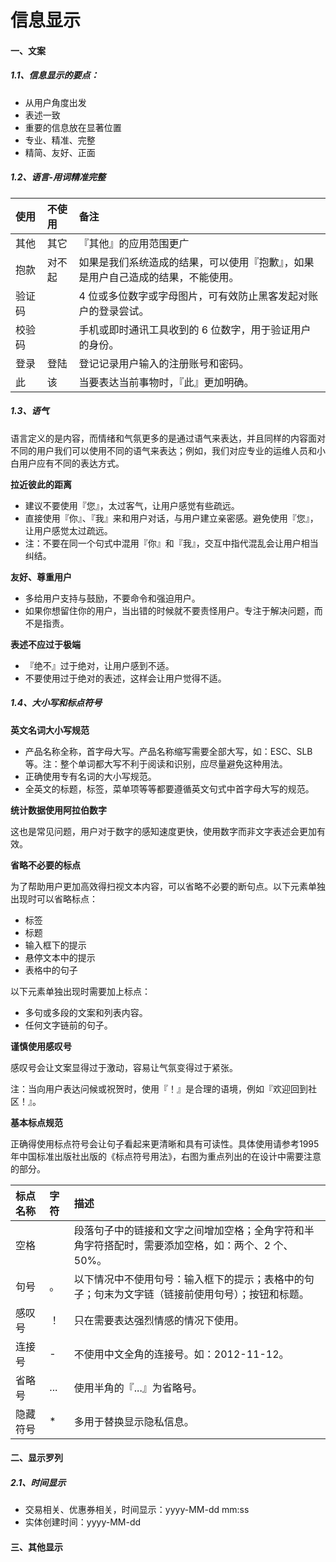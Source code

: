# 信息显示

#### 一、文案

##### 1.1、**信息显示的要点：**

* 从用户角度出发
* 表述一致
* 重要的信息放在显著位置
* 专业、精准、完整
* 精简、友好、正面

##### 1.2、语言-**用词精准完整**

| 使用 | 不使用 | 备注 |
| :--- | :--- | :--- |
| 其他 | 其它 | 『其他』的应用范围更广 |
| 抱款 | 对不起 | 如果是我们系统造成的结果，可以使用『抱歉』，如果是用户自己造成的结果，不能使用。 |
| 验证码 |  | 4 位或多位数字或字母图片，可有效防止黑客发起对账户的登录尝试。 |
| 校验码 |  | 手机或即时通讯工具收到的 6 位数字，用于验证用户的身份。 |
| 登录 | 登陆 | 登记记录用户输入的注册账号和密码。 |
| 此 | 该 | 当要表达当前事物时，『此』更加明确。 |

##### 1.3、语气

语言定义的是内容，而情绪和气氛更多的是通过语气来表达，并且同样的内容面对不同的用户我们可以使用不同的语气来表达；例如，我们对应专业的运维人员和小白用户应有不同的表达方式。

**拉近彼此的距离**

* 建议不要使用『您』，太过客气，让用户感觉有些疏远。
* 直接使用『你』、『我』来和用户对话，与用户建立亲密感。避免使用『您』，让用户感觉太过疏远。
* 注：不要在同一个句式中混用『你』和『我』，交互中指代混乱会让用户相当纠结。

**友好、尊重用户**

* 多给用户支持与鼓励，不要命令和强迫用户。
* 如果你想留住你的用户，当出错的时候就不要责怪用户。专注于解决问题，而不是指责。

**表述不应过于极端**

* 『绝不』过于绝对，让用户感到不适。
* 不要使用过于绝对的表述，这样会让用户觉得不适。

##### 1.4、大小写和标点符号

**英文名词大小写规范**

* 产品名称全称，首字母大写。产品名称缩写需要全部大写，如：ESC、SLB 等。注：整个单词都大写不利于阅读和识别，应尽量避免这种用法。
* 正确使用专有名词的大小写规范。
* 全英文的标题，标签，菜单项等等都要遵循英文句式中首字母大写的规范。

**统计数据使用阿拉伯数字**

这也是常见问题，用户对于数字的感知速度更快，使用数字而非文字表述会更加有效。

**省略不必要的标点**

为了帮助用户更加高效得扫视文本内容，可以省略不必要的断句点。以下元素单独出现时可以省略标点：

* 标签
* 标题
* 输入框下的提示
* 悬停文本中的提示
* 表格中的句子

以下元素单独出现时需要加上标点：

* 多句或多段的文案和列表内容。
* 任何文字链前的句子。

**谨慎使用感叹号**

感叹号会让文案显得过于激动，容易让气氛变得过于紧张。

注：当向用户表达问候或祝贺时，使用『！』是合理的语境，例如『欢迎回到社区！』。

**基本标点规范**

正确得使用标点符号会让句子看起来更清晰和具有可读性。具体使用请参考1995年中国标准出版社出版的《标点符号用法》，右图为重点列出的在设计中需要注意的部分。

| 标点名称 | 字符 | 描述 |
| :--- | :--- | :--- |
| 空格 |  | 段落句子中的链接和文字之间增加空格；全角字符和半角字符搭配时，需要添加空格，如：两个、2 个、50%。 |
| 句号 | 。 | 以下情况中不使用句号：输入框下的提示；表格中的句子；句末为文字链（链接前使用句号）；按钮和标题。 |
| 感叹号 | ！ | 只在需要表达强烈情感的情况下使用。 |
| 连接号 | - | 不使用中文全角的连接号。如：2012-11-12。 |
| 省略号 | ... | 使用半角的『...』为省略号。 |
| 隐藏符号 | \* | 多用于替换显示隐私信息。 |

#### 二、显示罗列

##### 2.1、时间显示

* 交易相关、优惠券相关，时间显示：yyyy-MM-dd mm:ss
* 实体创建时间：yyyy-MM-dd

#### 三、其他显示





